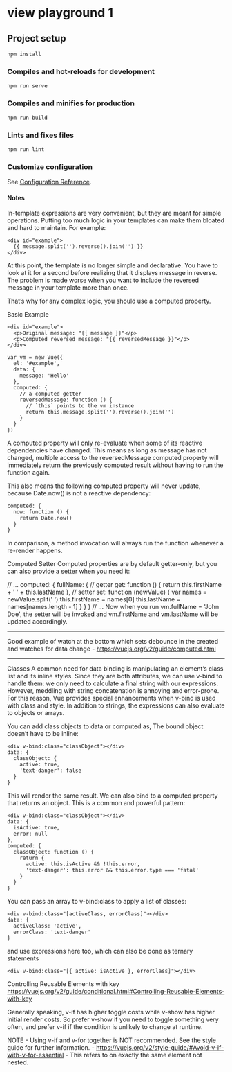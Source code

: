 # view playground 1

## Project setup
```
npm install
```

### Compiles and hot-reloads for development
```
npm run serve
```

### Compiles and minifies for production
```
npm run build
```

### Lints and fixes files
```
npm run lint
```

### Customize configuration
See [Configuration Reference](https://cli.vuejs.org/config/).

#### Notes

In-template expressions are very convenient, but they are meant for simple operations. Putting too much logic in your templates can make them bloated and hard to maintain. For example:

```
<div id="example">
  {{ message.split('').reverse().join('') }}
</div>
```

At this point, the template is no longer simple and declarative. You have to look at it for a second before realizing that it displays message in reverse. The problem is made worse when you want to include the reversed message in your template more than once.

That’s why for any complex logic, you should use a computed property.

Basic Example
```
<div id="example">
  <p>Original message: "{{ message }}"</p>
  <p>Computed reversed message: "{{ reversedMessage }}"</p>
</div>
```
```
var vm = new Vue({
  el: '#example',
  data: {
    message: 'Hello'
  },
  computed: {
    // a computed getter
    reversedMessage: function () {
      // `this` points to the vm instance
      return this.message.split('').reverse().join('')
    }
  }
})
```
A computed property will only re-evaluate when some of its reactive dependencies have changed. This means as long as message has not changed, multiple access to the reversedMessage computed property will immediately return the previously computed result without having to run the function again.

This also means the following computed property will never update, because Date.now() is not a reactive dependency:

```
computed: {
  now: function () {
    return Date.now()
  }
}
```

In comparison, a method invocation will always run the function whenever a re-render happens.

Computed Setter
Computed properties are by default getter-only, but you can also provide a setter when you need it:

// ...
computed: {
  fullName: {
    // getter
    get: function () {
      return this.firstName + ' ' + this.lastName
    },
    // setter
    set: function (newValue) {
      var names = newValue.split(' ')
      this.firstName = names[0]
      this.lastName = names[names.length - 1]
    }
  }
}
// ...
Now when you run vm.fullName = 'John Doe', the setter will be invoked and vm.firstName and vm.lastName will be updated accordingly.

---

Good example of watch at the bottom which sets debounce in the created and watches for data change  - https://vuejs.org/v2/guide/computed.html

----
Classes
A common need for data binding is manipulating an element’s class list and its inline styles. Since they are both attributes, we can use v-bind to handle them: we only need to calculate a final string with our expressions. However, meddling with string concatenation is annoying and error-prone. For this reason, Vue provides special enhancements when v-bind is used with class and style. In addition to strings, the expressions can also evaluate to objects or arrays.

You can add class objects to data or computed as, The bound object doesn’t have to be inline:
```
<div v-bind:class="classObject"></div>
data: {
  classObject: {
    active: true,
    'text-danger': false
  }
}
```
This will render the same result. We can also bind to a computed property that returns an object. This is a common and powerful pattern:

```
<div v-bind:class="classObject"></div>
data: {
  isActive: true,
  error: null
},
computed: {
  classObject: function () {
    return {
      active: this.isActive && !this.error,
      'text-danger': this.error && this.error.type === 'fatal'
    }
  }
}
```

You can pass an array to v-bind:class to apply a list of classes:
```
<div v-bind:class="[activeClass, errorClass]"></div>
data: {
  activeClass: 'active',
  errorClass: 'text-danger'
}
```

and use expressions here too, which can also be done as ternary statements
```
<div v-bind:class="[{ active: isActive }, errorClass]"></div>
```
Controlling Reusable Elements with key
https://vuejs.org/v2/guide/conditional.html#Controlling-Reusable-Elements-with-key

Generally speaking, v-if has higher toggle costs while v-show has higher initial render costs. So prefer v-show if you need to toggle something very often, and prefer v-if if the condition is unlikely to change at runtime.

NOTE - Using v-if and v-for together is NOT recommended. See the style guide for further information. - https://vuejs.org/v2/style-guide/#Avoid-v-if-with-v-for-essential - This refers to on exactly the same element not nested.